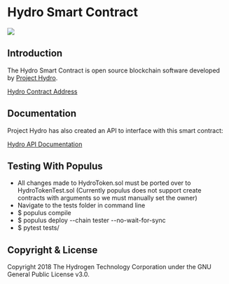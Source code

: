 # Hydro Smart Contract
<img src="https://www.hydrogenplatform.com/images/logo_hydro.png">

## Introduction
<p>The Hydro Smart Contract is open source blockchain software developed by <a href="http://www.projecthydro.com">Project Hydro</a>.</p>
<p><a href="https://etherscan.io/address/0x12fb5d5802c3b284761d76c3e723ea913877afba">Hydro Contract Address</a></p></p>

## Documentation
<p>Project Hydro has also created an API to interface with this smart contract:

<a href="https://www.hydrogenplatform.com/docs/hydro/v1/">Hydro API Documentation</a>

## Testing With Populus
- All changes made to HydroToken.sol must be ported over to HydroTokenTest.sol (Currently populus does not support create contracts with arguments so we must manually set the owner)
- Navigate to the tests folder in command line
- $ populus compile
- $ populus deploy --chain tester --no-wait-for-sync
- $ pytest tests/

## Copyright & License
Copyright 2018 The Hydrogen Technology Corporation under the GNU General Public License v3.0.
